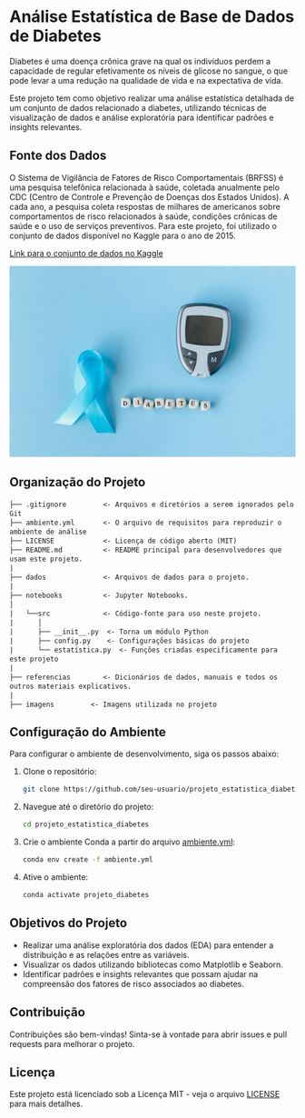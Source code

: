 # Análise Estatística de Base de Dados de Diabetes

Diabetes é uma doença crônica grave na qual os indivíduos perdem a capacidade de regular efetivamente os níveis de glicose no sangue, o que pode levar a uma redução na qualidade de vida e na expectativa de vida.

Este projeto tem como objetivo realizar uma análise estatística detalhada de um conjunto de dados relacionado a diabetes, utilizando técnicas de visualização de dados e análise exploratória para identificar padrões e insights relevantes.

## Fonte dos Dados

O Sistema de Vigilância de Fatores de Risco Comportamentais (BRFSS) é uma pesquisa telefônica relacionada à saúde, coletada anualmente pelo CDC (Centro de Controle e Prevenção de Doenças dos Estados Unidos). A cada ano, a pesquisa coleta respostas de milhares de americanos sobre comportamentos de risco relacionados à saúde, condições crônicas de saúde e o uso de serviços preventivos. Para este projeto, foi utilizado o conjunto de dados disponível no Kaggle para o ano de 2015.

[Link para o conjunto de dados no Kaggle](https://www.kaggle.com/datasets/alexteboul/diabetes-health-indicators-dataset)

![imagem](imagens/diabetes.jpg)

## Organização do Projeto

```
├── .gitignore         <- Arquivos e diretórios a serem ignorados pelo Git
├── ambiente.yml       <- O arquivo de requisitos para reproduzir o ambiente de análise
├── LICENSE            <- Licença de código aberto (MIT)
├── README.md          <- README principal para desenvolvedores que usam este projeto.
|
├── dados              <- Arquivos de dados para o projeto.
|
├── notebooks          <- Jupyter Notebooks.
│
|   └──src             <- Código-fonte para uso neste projeto.
|      │
|      ├── __init__.py  <- Torna um módulo Python
|      ├── config.py    <- Configurações básicas do projeto
|      └── estatística.py  <- Funções criadas especificamente para este projeto
|
├── referencias        <- Dicionários de dados, manuais e todos os outros materiais explicativos.
|
├── imagens         <- Imagens utilizada no projeto
```


## Configuração do Ambiente

Para configurar o ambiente de desenvolvimento, siga os passos abaixo:

1. Clone o repositório:
    ```bash
    git clone https://github.com/seu-usuario/projeto_estatistica_diabetes.git
    ```

2. Navegue até o diretório do projeto:
    ```bash
    cd projeto_estatistica_diabetes
    ```

3. Crie o ambiente Conda a partir do arquivo [ambiente.yml](http://_vscodecontentref_/2):
    ```bash
    conda env create -f ambiente.yml
    ```

4. Ative o ambiente:
    ```bash
    conda activate projeto_diabetes
    ```

## Objetivos do Projeto

- Realizar uma análise exploratória dos dados (EDA) para entender a distribuição e as relações entre as variáveis.
- Visualizar os dados utilizando bibliotecas como Matplotlib e Seaborn.
- Identificar padrões e insights relevantes que possam ajudar na compreensão dos fatores de risco associados ao diabetes.

## Contribuição

Contribuições são bem-vindas! Sinta-se à vontade para abrir issues e pull requests para melhorar o projeto.

## Licença

Este projeto está licenciado sob a Licença MIT - veja o arquivo [LICENSE](http://_vscodecontentref_/3) para mais detalhes.
